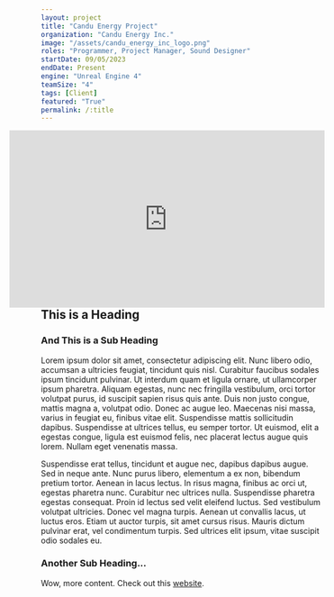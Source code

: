 ```yaml
---
layout: project
title: "Candu Energy Project"
organization: "Candu Energy Inc." 
image: "/assets/candu_energy_inc_logo.png"
roles: "Programmer, Project Manager, Sound Designer"
startDate: 09/05/2023
endDate: Present
engine: "Unreal Engine 4"
teamSize: "4"
tags: [Client]
featured: "True"
permalink: /:title
---
```


<iframe style="float: right; margin-left: 50px;" width="560" height="315" src="https://www.youtube.com/embed/dQw4w9WgXcQ?autoplay=1&mute=1" title="YouTube video player" frameborder="0" allow="accelerometer; autoplay; clipboard-write; encrypted-media; gyroscope; picture-in-picture; web-share" allowfullscreen></iframe>

<h2>This is a Heading</h2>

<h3>And This is a Sub Heading</h3>
Lorem ipsum dolor sit amet, consectetur adipiscing elit. Nunc libero odio, accumsan a ultricies feugiat, tincidunt quis nisl. Curabitur faucibus sodales ipsum tincidunt pulvinar. Ut interdum quam et ligula ornare, ut ullamcorper ipsum pharetra. Aliquam egestas, nunc nec fringilla vestibulum, orci tortor volutpat purus, id suscipit sapien risus quis ante. Duis non justo congue, mattis magna a, volutpat odio. Donec ac augue leo. Maecenas nisi massa, varius in feugiat eu, finibus vitae elit. Suspendisse mattis sollicitudin dapibus. Suspendisse at ultrices tellus, eu semper tortor. Ut euismod, elit a egestas congue, ligula est euismod felis, nec placerat lectus augue quis lorem. Nullam eget venenatis massa.

Suspendisse erat tellus, tincidunt et augue nec, dapibus dapibus augue. Sed in neque ante. Nunc purus libero, elementum a ex non, bibendum pretium tortor. Aenean in lacus lectus. In risus magna, finibus ac orci ut, egestas pharetra nunc. Curabitur nec ultrices nulla. Suspendisse pharetra egestas consequat. Proin id lectus sed velit eleifend luctus. Sed vestibulum volutpat ultricies. Donec vel magna turpis. Aenean ut convallis lacus, ut luctus eros. Etiam ut auctor turpis, sit amet cursus risus. Mauris dictum pulvinar erat, vel condimentum turpis. Sed ultrices elit ipsum, vitae suscipit odio sodales eu.
<h3>Another Sub Heading...</h3>
Wow, more content. Check out this <a href="https://www.google.com/">website</a>.
 